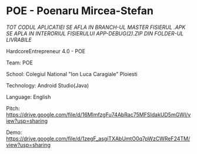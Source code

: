 # POE - Poenaru Mircea-Stefan

*TOT CODUL APLICATIEI SE AFLA IN BRANCH-UL MASTER*
*FISIERUL .APK SE APLA IN INTERORIUL FISIERULUI APP-DEBUG(2).ZIP DIN FOLDER-UL LIVRABILE*

HardcoreEntrepreneur 4.0 - POE

Team: POE 

School: Colegiul National "Ion Luca Caragiale" Ploiesti

Technology: Android Studio(Java)

Language: English

Pitch: https://drive.google.com/file/d/16MlmfzgFu74AbRac75MFSIdakUD5mGWI/view?usp=sharing

Demo: https://drive.google.com/file/d/1zegF_asgiTXAbUmtO0q7pWzCWReF24TM/view?usp=sharing
